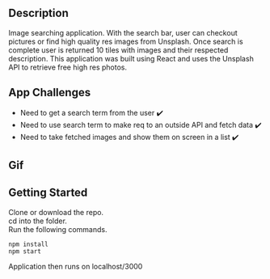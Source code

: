 ## Description
Image searching application. With the search bar, user can checkout pictures or find high quality res images from Unsplash. Once search is complete user is returned 10 tiles with images and their respected description. This application was built using React and uses the Unsplash API to retrieve free high res photos. 

## App Challenges
 - Need to get a search term from the user ✔️
 - Need to use search term to make req to an outside API and fetch data ✔️
 - Need to take fetched images and show them on screen in a list ✔️

## Gif

## Getting Started
Clone or download the repo. <br>
cd into the folder. <br>
Run the following commands.
```
npm install
npm start
```
Application then runs on localhost/3000

